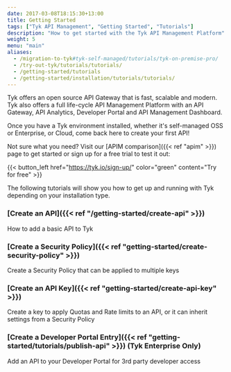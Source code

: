 ```yaml
---
date: 2017-03-08T18:15:30+13:00
title: Getting Started
tags: ["Tyk API Management", "Getting Started", "Tutorials"]
description: "How to get started with the Tyk API Management Platform"
weight: 5
menu: "main"
aliases:
  - /migration-to-tyk#tyk-self-managed/tutorials/tyk-on-premise-pro/
  - /try-out-tyk/tutorials/tutorials/
  - /getting-started/tutorials
  - /getting-started/installation/tutorials/tutorials/
---
```


Tyk offers an open source API Gateway that is fast, scalable and modern. Tyk also offers a full life-cycle API Management Platform with an API Gateway, API Analytics, Developer Portal and API Management Dashboard.

Once you have a Tyk environment installed, whether it's self-managed OSS or Enterprise, or Cloud, come back here to create your first API!

Not sure what you need? Visit our [APIM comparison]({{< ref "apim" >}}) page to get started or sign up for a free trial to test it out:

{{< button_left href="https://tyk.io/sign-up/" color="green" content="Try for free" >}}

The following tutorials will show you how to get up and running with Tyk depending on your installation type.

### [Create an API]({{< ref "/getting-started/create-api" >}})

How to add a basic API to Tyk

### [Create a Security Policy]({{< ref "getting-started/create-security-policy" >}})

Create a Security Policy that can be applied to multiple keys

### [Create an API Key]({{< ref "getting-started/create-api-key" >}})

Create a key to apply Quotas and Rate limits to an API, or it can inherit settings from a Security Policy

### [Create a Developer Portal Entry]({{< ref "getting-started/tutorials/publish-api" >}}) (Tyk Enterprise Only)

Add an API to your Developer Portal for 3rd party developer access
